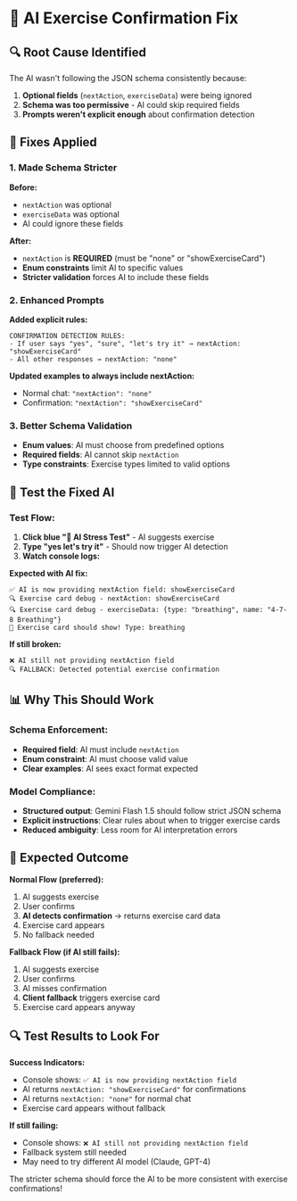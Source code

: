 # 🤖 AI Exercise Confirmation Fix

## 🔍 **Root Cause Identified**

The AI wasn't following the JSON schema consistently because:
1. **Optional fields** (`nextAction`, `exerciseData`) were being ignored
2. **Schema was too permissive** - AI could skip required fields
3. **Prompts weren't explicit enough** about confirmation detection

## 🔧 **Fixes Applied**

### **1. Made Schema Stricter**
**Before:**
- `nextAction` was optional
- `exerciseData` was optional
- AI could ignore these fields

**After:**
- `nextAction` is **REQUIRED** (must be "none" or "showExerciseCard")
- **Enum constraints** limit AI to specific values
- **Stricter validation** forces AI to include these fields

### **2. Enhanced Prompts**
**Added explicit rules:**
```
CONFIRMATION DETECTION RULES:
- If user says "yes", "sure", "let's try it" → nextAction: "showExerciseCard"
- All other responses → nextAction: "none"
```

**Updated examples to always include nextAction:**
- Normal chat: `"nextAction": "none"`
- Confirmation: `"nextAction": "showExerciseCard"`

### **3. Better Schema Validation**
- **Enum values**: AI must choose from predefined options
- **Required fields**: AI cannot skip `nextAction`
- **Type constraints**: Exercise types limited to valid options

## 🧪 **Test the Fixed AI**

### **Test Flow:**
1. **Click blue "🧪 AI Stress Test"** - AI suggests exercise
2. **Type "yes let's try it"** - Should now trigger AI detection
3. **Watch console logs:**

**Expected with AI fix:**
```
✅ AI is now providing nextAction field: showExerciseCard
🔍 Exercise card debug - nextAction: showExerciseCard
🔍 Exercise card debug - exerciseData: {type: "breathing", name: "4-7-8 Breathing"}
🎯 Exercise card should show! Type: breathing
```

**If still broken:**
```
❌ AI still not providing nextAction field
🔍 FALLBACK: Detected potential exercise confirmation
```

## 📊 **Why This Should Work**

### **Schema Enforcement:**
- **Required field**: AI must include `nextAction`
- **Enum constraint**: AI must choose valid value
- **Clear examples**: AI sees exact format expected

### **Model Compliance:**
- **Structured output**: Gemini Flash 1.5 should follow strict JSON schema
- **Explicit instructions**: Clear rules about when to trigger exercise cards
- **Reduced ambiguity**: Less room for AI interpretation errors

## 🎯 **Expected Outcome**

**Normal Flow (preferred):**
1. AI suggests exercise
2. User confirms 
3. **AI detects confirmation** → returns exercise card data
4. Exercise card appears
5. No fallback needed

**Fallback Flow (if AI still fails):**
1. AI suggests exercise  
2. User confirms
3. AI misses confirmation
4. **Client fallback** triggers exercise card
5. Exercise card appears anyway

## 🔍 **Test Results to Look For**

**Success Indicators:**
- Console shows: `✅ AI is now providing nextAction field`
- AI returns `nextAction: "showExerciseCard"` for confirmations
- AI returns `nextAction: "none"` for normal chat
- Exercise card appears without fallback

**If still failing:**
- Console shows: `❌ AI still not providing nextAction field`
- Fallback system still needed
- May need to try different AI model (Claude, GPT-4)

The stricter schema should force the AI to be more consistent with exercise confirmations!